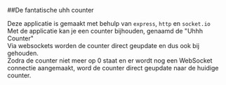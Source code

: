 ##De fantatische uhh counter

Deze applicatie is gemaakt met behulp van `express`, `http` en `socket.io`<br>
Met de applicatie kan je een counter bijhouden, genaamd de "Uhhh Counter"<br>
Via websockets worden de counter direct geupdate en dus ook bij gehouden.<br> 
Zodra de counter niet meer op 0 staat en er wordt nog een WebSocket connectie aangemaakt, word de counter direct geupdate naar de huidige counter.
